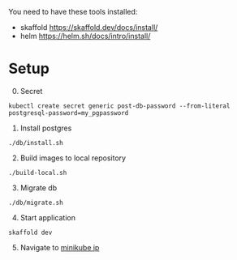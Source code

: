 You need to have these tools installed:
- skaffold https://skaffold.dev/docs/install/ 
- helm https://helm.sh/docs/intro/install/

# Setup

0. Secret
```
kubectl create secret generic post-db-password --from-literal postgresql-password=my_pgpassword
```

1. Install postgres
```shell
./db/install.sh
```

2. Build images to local repository
```shell
./build-local.sh
```

3. Migrate db
```shell
./db/migrate.sh
```

4. Start application
```shell
skaffold dev
```

5. Navigate to [minikube ip](http://192.168.64.3/posts)